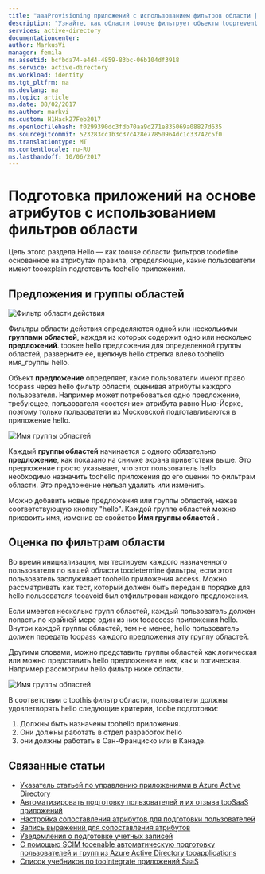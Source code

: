 ```yaml
---
title: "aaaProvisioning приложений с использованием фильтров области | Документы Microsoft"
description: "Узнайте, как области toouse фильтрует объекты tooprevent в приложениях, поддерживающих Автоматическая подготовка пользователей из фактически идет подготовка, если объект не удовлетворяет необходимым требованиям бизнеса."
services: active-directory
documentationcenter: 
author: MarkusVi
manager: femila
ms.assetid: bcfbda74-e4d4-4859-83bc-06b104df3918
ms.service: active-directory
ms.workload: identity
ms.tgt_pltfrm: na
ms.devlang: na
ms.topic: article
ms.date: 08/02/2017
ms.author: markvi
ms.custom: H1Hack27Feb2017
ms.openlocfilehash: f0299390dc3fdb70aa9d271e835069a08827d635
ms.sourcegitcommit: 523283cc1b3c37c428e77850964dc1c33742c5f0
ms.translationtype: MT
ms.contentlocale: ru-RU
ms.lasthandoff: 10/06/2017
---
```

# <a name="attribute-based-application-provisioning-with-scoping-filters"></a>Подготовка приложений на основе атрибутов с использованием фильтров области
Цель этого раздела Hello — как toouse области фильтров toodefine основанное на атрибутах правила, определяющие, какие пользователи имеют tooexplain подготовить toohello приложения.

## <a name="clauses-and-scope-groups"></a>Предложения и группы областей
![Фильтр области действия][1] 

Фильтры области действия определяются одной или несколькими **группами областей**, каждая из которых содержит одно или несколько **предложений**. toosee hello предложения для определенной группы областей, разверните ее, щелкнув hello стрелка влево toohello имя_группы hello.

Объект **предложение** определяет, какие пользователи имеют право toopass через hello фильтр области, оценивая атрибуты каждого пользователя. Например может потребоваться одно предложение, требующее, пользователя «состояние» атрибута равно Нью-Йорке, поэтому только пользователи из Московской подготавливаются в приложение hello.

![Имя группы областей][2] 

Каждый **группы областей** начинается с одного обязательно **предложение**, как показано на снимке экрана приветствия выше. Это предложение просто указывает, что этот пользователь hello необходимо назначить toohello приложения до его оценки по фильтрам области. Это предложение нельзя удалить или изменить.

Можно добавить новые предложения или группы областей, нажав соответствующую кнопку "hello". Каждой группе областей можно присвоить имя, изменив ее свойство **Имя группы областей** .

## <a name="how-scoping-filters-are-evaluated"></a>Оценка по фильтрам области
Во время инициализации, мы тестируем каждого назначенного пользователя по вашей области toodetermine фильтры, если этот пользователь заслуживает toohello приложения access. Можно рассматривать как тест, который должен быть передан в порядке для hello пользователя tooavoid был отфильтрован каждого предложения. 

Если имеется несколько групп областей, каждый пользователь должен попасть по крайней мере один из них tooaccess приложения hello. Внутри каждой группы областей, тем не менее, hello пользователь должен передать toopass каждого предложения эту группу областей. 

Другими словами, можно представить группы областей как логическая или можно представить hello предложения в них, как и логическая. Например рассмотрим hello фильтр ниже области.

![Имя группы областей][3]  

В соответствии с toothis фильтр области, пользователи должны удовлетворять hello следующие критерии, toobe подготовки:

1. Должны быть назначены toohello приложения.
2. Они должны работать в отдел разработок hello
3. они должны работать в Сан-Франциско или в Канаде.

## <a name="related-articles"></a>Связанные статьи
* [Указатель статьей по управлению приложениями в Azure Active Directory](active-directory-apps-index.md)
* [Автоматизировать подготовку пользователей и их отзыва tooSaaS приложений](active-directory-saas-app-provisioning.md)
* [Настройка сопоставления атрибутов для подготовки пользователей](active-directory-saas-customizing-attribute-mappings.md)
* [Запись выражений для сопоставления атрибутов](active-directory-saas-writing-expressions-for-attribute-mappings.md)
* [Уведомления о подготовке учетных записей](active-directory-saas-account-provisioning-notifications.md)
* [С помощью SCIM tooenable автоматическую подготовку пользователей и групп из Azure Active Directory tooapplications](active-directory-scim-provisioning.md)
* [Список учебников по tooIntegrate приложений SaaS](active-directory-saas-tutorial-list.md)

<!--Image references-->
[1]: ./media/active-directory-saas-scoping-filters/ic782811.png
[2]: ./media/active-directory-saas-scoping-filters/ic782812.png
[3]: ./media/active-directory-saas-scoping-filters/ic782813.png
